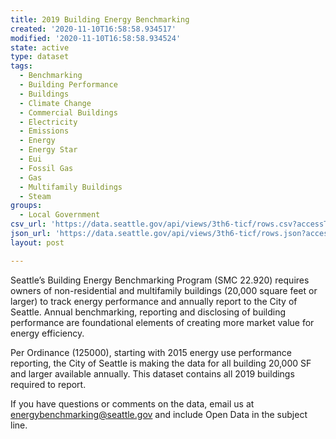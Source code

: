 ```yaml
---
title: 2019 Building Energy Benchmarking
created: '2020-11-10T16:58:58.934517'
modified: '2020-11-10T16:58:58.934524'
state: active
type: dataset
tags:
  - Benchmarking
  - Building Performance
  - Buildings
  - Climate Change
  - Commercial Buildings
  - Electricity
  - Emissions
  - Energy
  - Energy Star
  - Eui
  - Fossil Gas
  - Gas
  - Multifamily Buildings
  - Steam
groups:
  - Local Government
csv_url: 'https://data.seattle.gov/api/views/3th6-ticf/rows.csv?accessType=DOWNLOAD'
json_url: 'https://data.seattle.gov/api/views/3th6-ticf/rows.json?accessType=DOWNLOAD'
layout: post

---
```

Seattle’s Building Energy Benchmarking Program (SMC 22.920) requires owners of non-residential and multifamily buildings (20,000 square feet or larger) to track energy performance and annually report to the City of Seattle. Annual benchmarking, reporting and disclosing of building performance are foundational elements of creating more market value for energy efficiency.

Per Ordinance (125000), starting with 2015 energy use performance reporting, the City of Seattle is making the data for all building 20,000 SF and larger available annually. This dataset contains all 2019 buildings required to report.

If you have questions or comments on the data, email us at energybenchmarking@seattle.gov and include Open Data in the subject line.
